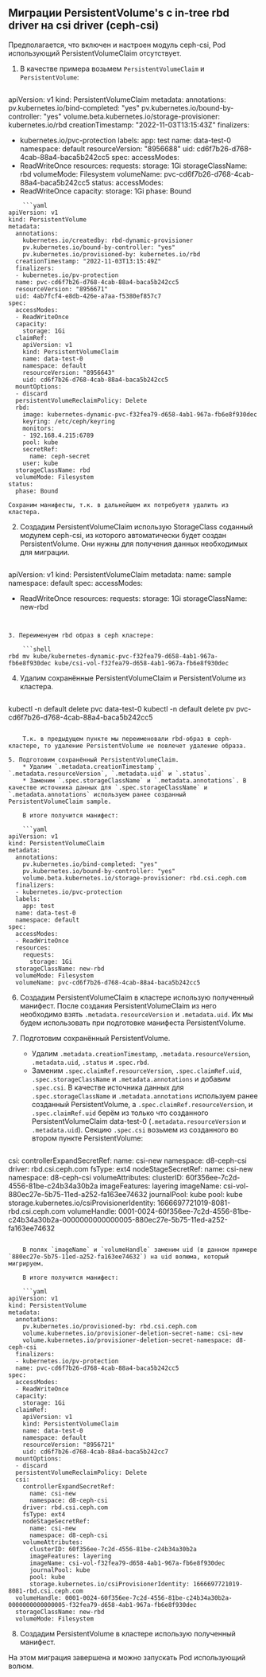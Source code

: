 ## Миграции PersistentVolume's с in-tree rbd driver на csi driver (ceph-csi)

Предполагается, что включен и настроен модуль ceph-csi, Pod использующий PersistentVolumeClaim отсутствует.


1. В качестве примера возьмем `PersistentVolumeClaim` и `PersistentVolume`:

    ```yaml
apiVersion: v1
kind: PersistentVolumeClaim
metadata:
  annotations:
    pv.kubernetes.io/bind-completed: "yes"
    pv.kubernetes.io/bound-by-controller: "yes"
    volume.beta.kubernetes.io/storage-provisioner: kubernetes.io/rbd
  creationTimestamp: "2022-11-03T13:15:43Z"
  finalizers:
  - kubernetes.io/pvc-protection
  labels:
    app: test
  name: data-test-0
  namespace: default
  resourceVersion: "8956688"
  uid: cd6f7b26-d768-4cab-88a4-baca5b242cc5
spec:
  accessModes:
  - ReadWriteOnce
  resources:
    requests:
      storage: 1Gi
  storageClassName: rbd
  volumeMode: Filesystem
  volumeName: pvc-cd6f7b26-d768-4cab-88a4-baca5b242cc5
status:
  accessModes:
  - ReadWriteOnce
  capacity:
    storage: 1Gi
  phase: Bound
```
    ```yaml
apiVersion: v1
kind: PersistentVolume
metadata:
  annotations:
    kubernetes.io/createdby: rbd-dynamic-provisioner
    pv.kubernetes.io/bound-by-controller: "yes"
    pv.kubernetes.io/provisioned-by: kubernetes.io/rbd
  creationTimestamp: "2022-11-03T13:15:49Z"
  finalizers:
  - kubernetes.io/pv-protection
  name: pvc-cd6f7b26-d768-4cab-88a4-baca5b242cc5
  resourceVersion: "8956671"
  uid: 4ab7fcf4-e8db-426e-a7aa-f5380ef857c7
spec:
  accessModes:
  - ReadWriteOnce
  capacity:
    storage: 1Gi
  claimRef:
    apiVersion: v1
    kind: PersistentVolumeClaim
    name: data-test-0
    namespace: default
    resourceVersion: "8956643"
    uid: cd6f7b26-d768-4cab-88a4-baca5b242cc5
  mountOptions:
  - discard
  persistentVolumeReclaimPolicy: Delete
  rbd:
    image: kubernetes-dynamic-pvc-f32fea79-d658-4ab1-967a-fb6e8f930dec
    keyring: /etc/ceph/keyring
    monitors:
    - 192.168.4.215:6789
    pool: kube
    secretRef:
      name: ceph-secret
    user: kube
  storageClassName: rbd
  volumeMode: Filesystem
status:
  phase: Bound
```

    Сохраним манифесты, т.к. в дальнейшем их потребуетя удалить из кластера.


2. Создадим PersistentVolumeClaim использую StorageClass соданный модулем ceph-csi, из которого автоматически будет создан PersistentVolume. Они нужны для получения данных необходимых для миграции.

    ```yaml
apiVersion: v1
kind: PersistentVolumeClaim
metadata:
  name: sample
  namespace: default
spec:
  accessModes:
  - ReadWriteOnce
  resources:
    requests:
      storage: 1Gi
  storageClassName: new-rbd
```


3. Переименуем rbd образ в ceph кластере:

    ```shell
rbd mv kube/kubernetes-dynamic-pvc-f32fea79-d658-4ab1-967a-fb6e8f930dec kube/csi-vol-f32fea79-d658-4ab1-967a-fb6e8f930dec
```

4. Удалим сохранённые PersistentVolumeClaim и PersistentVolume из кластера.

    ```shell
kubectl -n default delete pvc data-test-0
kubectl -n default delete pv pvc-cd6f7b26-d768-4cab-88a4-baca5b242cc5
```

    Т.к. в предыдущем пункте мы переименовали rbd-образ в ceph-кластере, то удаление PersistentVolume не повлечет удаление образа.

5. Подготовим сохранённый PersistentVolumeClaim.
    * Удалим `.metadata.creationTimestamp`, `.metadata.resourceVersion`, `.metadata.uid` и `.status`.
    * Заменим `.spec.storageClassName` и `.metadata.annotations`. В качестве источника данных для `.spec.storageClassName` и `.metadata.annotations` используем ранее созданный PersistentVolumeClaim sample.

    В итоге получится манифест:

    ```yaml
apiVersion: v1
kind: PersistentVolumeClaim
metadata:
  annotations:
    pv.kubernetes.io/bind-completed: "yes"
    pv.kubernetes.io/bound-by-controller: "yes"
    volume.beta.kubernetes.io/storage-provisioner: rbd.csi.ceph.com
  finalizers:
  - kubernetes.io/pvc-protection
  labels:
    app: test
  name: data-test-0
  namespace: default
spec:
  accessModes:
  - ReadWriteOnce
  resources:
    requests:
      storage: 1Gi
  storageClassName: new-rbd
  volumeMode: Filesystem
  volumeName: pvc-cd6f7b26-d768-4cab-88a4-baca5b242cc5
```

6. Создадим PersistentVolumeClaim в кластере использую полученный манифест. После создания PersistentVolumeClaim из него необходимо взять `.metadata.resourceVersion` и `.metadata.uid`. Их мы будем использовать при подготовке манифеста PersistentVolume.

7. Подготовим сохранённый PersistentVolume.
    * Удалим `.metadata.creationTimestamp`, `.metadata.resourceVersion`, `.metadata.uid`, `.status` и `.spec.rbd`.
    * Заменим `.spec.claimRef.resourceVersion`, `.spec.claimRef.uid`, `.spec.storageClassName` и `.metadata.annotations` и добавим `.spec.csi`. В качестве источника данных для `.spec.storageClassName` и `.metadata.annotations` используем ранее созданный PersistentVolume, а `.spec.claimRef.resourceVersion`, и `.spec.claimRef.uid` берём из только что созданного PersistentVolumeClaim data-test-0 (`.metadata.resourceVersion` и `.metadata.uid`). Секцию `.spec.csi` возьмем из созданного во втором пункте PersistentVolume:

    ```yaml
csi:
  controllerExpandSecretRef:
    name: csi-new
    namespace: d8-ceph-csi
  driver: rbd.csi.ceph.com
  fsType: ext4
  nodeStageSecretRef:
    name: csi-new
    namespace: d8-ceph-csi
  volumeAttributes:
    clusterID: 60f356ee-7c2d-4556-81be-c24b34a30b2a
    imageFeatures: layering
    imageName: csi-vol-880ec27e-5b75-11ed-a252-fa163ee74632
    journalPool: kube
    pool: kube
    storage.kubernetes.io/csiProvisionerIdentity: 1666697721019-8081-rbd.csi.ceph.com
  volumeHandle: 0001-0024-60f356ee-7c2d-4556-81be-c24b34a30b2a-0000000000000005-880ec27e-5b75-11ed-a252-fa163ee74632
```

    В полях `imageName` и `volumeHandle` заменим uid (в данном примере `880ec27e-5b75-11ed-a252-fa163ee74632`) на uid волюма, который мигрируем.

    В итоге получится манифест:

    ```yaml
apiVersion: v1
kind: PersistentVolume
metadata:
  annotations:
    pv.kubernetes.io/provisioned-by: rbd.csi.ceph.com
    volume.kubernetes.io/provisioner-deletion-secret-name: csi-new
    volume.kubernetes.io/provisioner-deletion-secret-namespace: d8-ceph-csi
  finalizers:
  - kubernetes.io/pv-protection
  name: pvc-cd6f7b26-d768-4cab-88a4-baca5b242cc5
spec:
  accessModes:
  - ReadWriteOnce
  capacity:
    storage: 1Gi
  claimRef:
    apiVersion: v1
    kind: PersistentVolumeClaim
    name: data-test-0
    namespace: default
    resourceVersion: "8956721"
    uid: cd6f7b26-d768-4cab-88a4-baca5b242cc7
  mountOptions:
  - discard
  persistentVolumeReclaimPolicy: Delete
  csi:
    controllerExpandSecretRef:
      name: csi-new
      namespace: d8-ceph-csi
    driver: rbd.csi.ceph.com
    fsType: ext4
    nodeStageSecretRef:
      name: csi-new
      namespace: d8-ceph-csi
    volumeAttributes:
      clusterID: 60f356ee-7c2d-4556-81be-c24b34a30b2a
      imageFeatures: layering
      imageName: csi-vol-f32fea79-d658-4ab1-967a-fb6e8f930dec
      journalPool: kube
      pool: kube
      storage.kubernetes.io/csiProvisionerIdentity: 1666697721019-8081-rbd.csi.ceph.com
  volumeHandle: 0001-0024-60f356ee-7c2d-4556-81be-c24b34a30b2a-0000000000000005-f32fea79-d658-4ab1-967a-fb6e8f930dec
  storageClassName: new-rbd
  volumeMode: Filesystem
```

8. Создадим PersistentVolume в кластере использую полученный манифест.

На этом миграция завершена и можно запускать Pod использующий волюм.
